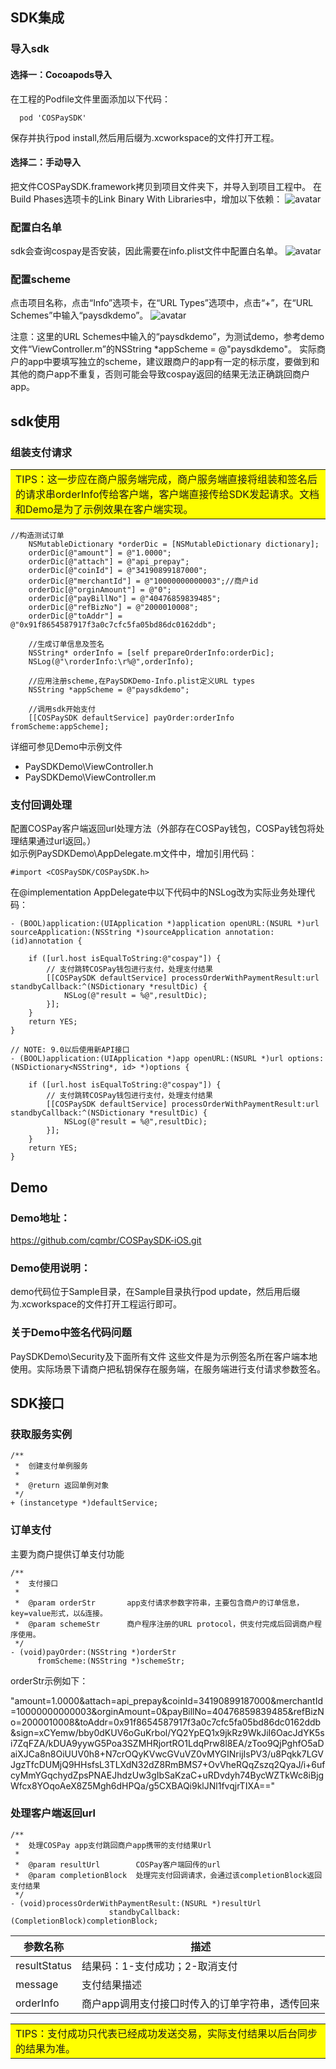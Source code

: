 <!-- /TOC -->
## SDK集成

### 导入sdk

#### 选择一：Cocoapods导入

在工程的Podfile文件里面添加以下代码：
```
  pod 'COSPaySDK'
```
  保存并执行pod install,然后用后缀为.xcworkspace的文件打开工程。

#### 选择二：手动导入

把文件COSPaySDK.framework拷贝到项目文件夹下，并导入到项目工程中。
在Build Phases选项卡的Link Binary With Libraries中，增加以下依赖：
![avatar](https://raw.githubusercontent.com/cqmbr/COSPaySDK-iOS/master/docs/images/link_librarys.png)


### 配置白名单
sdk会查询cospay是否安装，因此需要在info.plist文件中配置白名单。
![avatar](https://raw.githubusercontent.com/cqmbr/COSPaySDK-iOS/master/docs/images/add_scheme.png)

### 配置scheme
点击项目名称，点击“Info”选项卡，在“URL Types”选项中，点击“+”，在“URL Schemes”中输入“paysdkdemo”。
![avatar](https://raw.githubusercontent.com/cqmbr/COSPaySDK-iOS/master/docs/images/set_scheme.jpg)

注意：这里的URL Schemes中输入的“paysdkdemo”，为测试demo，参考demo文件“ViewController.m”的NSString *appScheme = @"paysdkdemo"。
实际商户的app中要填写独立的scheme，建议跟商户的app有一定的标示度，要做到和其他的商户app不重复，否则可能会导致cospay返回的结果无法正确跳回商户app。

## sdk使用
### 组装支付请求
<table><tr><td bgcolor=yellow>TIPS：这一步应在商户服务端完成，商户服务端直接将组装和签名后的请求串orderInfo传给客户端，客户端直接传给SDK发起请求。文档和Demo是为了示例效果在客户端实现。</td></tr></table>

```objc
//构造测试订单
    NSMutableDictionary *orderDic = [NSMutableDictionary dictionary];
    orderDic[@"amount"] = @"1.0000";
    orderDic[@"attach"] = @"api_prepay";
    orderDic[@"coinId"] = @"34190899187000";
    orderDic[@"merchantId"] = @"10000000000003";//商户id
    orderDic[@"orginAmount"] = @"0";
    orderDic[@"payBillNo"] = @"40476859839485";
    orderDic[@"refBizNo"] = @"2000010008";
    orderDic[@"toAddr"] = @"0x91f8654587917f3a0c7cfc5fa05bd86dc0162ddb";
    
    //生成订单信息及签名
    NSString* orderInfo = [self prepareOrderInfo:orderDic];
    NSLog(@"\rorderInfo:\r%@",orderInfo);
    
    //应用注册scheme,在PaySDKDemo-Info.plist定义URL types
    NSString *appScheme = @"paysdkdemo";
    
    //调用sdk开始支付
    [[COSPaySDK defaultService] payOrder:orderInfo fromScheme:appScheme];
```

详细可参见Demo中示例文件
- PaySDKDemo\ViewController.h
- PaySDKDemo\ViewController.m

### 支付回调处理
配置COSPay客户端返回url处理方法（外部存在COSPay钱包，COSPay钱包将处理结果通过url返回。）</br> 
如示例PaySDKDemo\AppDelegate.m文件中，增加引用代码：
```objc
#import <COSPaySDK/COSPaySDK.h>
```
在@implementation AppDelegate中以下代码中的NSLog改为实际业务处理代码：
```objc
- (BOOL)application:(UIApplication *)application openURL:(NSURL *)url sourceApplication:(NSString *)sourceApplication annotation:(id)annotation {
    
    if ([url.host isEqualToString:@"cospay"]) {
        // 支付跳转COSPay钱包进行支付，处理支付结果
        [[COSPaySDK defaultService] processOrderWithPaymentResult:url standbyCallback:^(NSDictionary *resultDic) {
            NSLog(@"result = %@",resultDic);
        }];
    }
    return YES;
}
```
```objc
// NOTE: 9.0以后使用新API接口
- (BOOL)application:(UIApplication *)app openURL:(NSURL *)url options:(NSDictionary<NSString*, id> *)options {
    
    if ([url.host isEqualToString:@"cospay"]) {
        // 支付跳转COSPay钱包进行支付，处理支付结果
        [[COSPaySDK defaultService] processOrderWithPaymentResult:url standbyCallback:^(NSDictionary *resultDic) {
            NSLog(@"result = %@",resultDic);
        }];
    }
    return YES;
}
```

## Demo
### Demo地址：
https://github.com/cqmbr/COSPaySDK-iOS.git </br>

### Demo使用说明：
demo代码位于Sample目录，在Sample目录执行pod update，然后用后缀为.xcworkspace的文件打开工程运行即可。

### 关于Demo中签名代码问题
PaySDKDemo\Security及下面所有文件
这些文件是为示例签名所在客户端本地使用。实际场景下请商户把私钥保存在服务端，在服务端进行支付请求参数签名。


## SDK接口

### 获取服务实例

```objc
/**
 *  创建支付单例服务
 *
 *  @return 返回单例对象
 */
+ (instancetype *)defaultService;
```

### 订单支付
主要为商户提供订单支付功能
```objc
/**
 *  支付接口
 *
 *  @param orderStr       app支付请求参数字符串，主要包含商户的订单信息，key=value形式，以&连接。
 *  @param schemeStr      商户程序注册的URL protocol，供支付完成后回调商户程序使用。
 */
- (void)payOrder:(NSString *)orderStr
      fromScheme:(NSString *)schemeStr;
```


orderStr示例如下：

"amount=1.0000&attach=api_prepay&coinId=34190899187000&merchantId=10000000000003&orginAmount=0&payBillNo=40476859839485&refBizNo=2000010008&toAddr=0x91f8654587917f3a0c7cfc5fa05bd86dc0162ddb&sign=xCYemw/bby0dKUV6oGuKrbol/YQ2YpEQ1x9jkRz9WkJiI6OacJdYK5si7ZqFZA/kDUA9yywG5Poa3SZMHRjortRO1LdqPrw8l8EA/zToo9QjPghfO5aDaiXJCa8n8OiUUV0h8+N7crOQyKVwcGVuVZ0vMYGINrijIsPV3/u8Pqkk7LGVJgzTfcDUMjQ9HHsfsL3TLXdN32dZ8RmBMS7+OvVheRQqZszq2QyaJ/i+6ufcyMmYGqchydZpsPNAEJhdzUw3gIbSaKzaC+uRDvdyh74BycWZTkWc8iBjgWfcx8YOqoAeX8Z5Mgh6dHPQa/g5CXBAQi9klJNl1fvqjrTIXA=="

### 处理客户端返回url
```objc
/**
 *  处理COSPay app支付跳回商户app携带的支付结果Url
 *
 *  @param resultUrl        COSPay客户端回传的url
 *  @param completionBlock  处理完支付回调请求，会通过该completionBlock返回支付结果
 */
- (void)processOrderWithPaymentResult:(NSURL *)resultUrl
                      standbyCallback:(CompletionBlock)completionBlock;
```

参数名称                      |描述               
-----------------------------|----------------------------------
resultStatus                 |  结果码：1-支付成功；2-取消支付                 
message                      |  支付结果描述               
orderInfo                    |  商户app调用支付接口时传入的订单字符串，透传回来  

<table><tr><td bgcolor=yellow>TIPS：支付成功只代表已经成功发送交易，实际支付结果以后台同步的结果为准。</td></tr></table>
